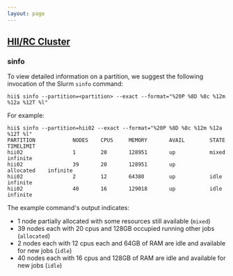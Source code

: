 ```yaml
---
layout: page
---
```


## [HII/RC Cluster](/pages/hii-rc/sinfo.md)

### sinfo



To view detailed information on a partition, we suggest the following invocation of the Slurm `sinfo` command:

```
hii$ sinfo --partition=<partition> --exact --format="%20P %8D %8c %12m %12a %12T %l"
```

For example:

```
hii$ sinfo --partition=hii02 --exact --format="%20P %8D %8c %12m %12a %12T %l"
PARTITION            NODES    CPUS     MEMORY       AVAIL        STATE        TIMELIMIT
hii02                1        20       128951       up           mixed        infinite
hii02                39       20       128951       up           allocated    infinite
hii02                2        12       64380        up           idle         infinite
hii02                40       16       129018       up           idle         infinite
```

The example command's output indicates:

- 1 node partially allocated with some resources still available (`mixed`)
- 39 nodes each with 20 cpus and 128GB occupied running other jobs (`allocated`)
- 2 nodes each with 12 cpus each and 64GB of RAM are idle and available for new jobs (`idle`)
- 40 nodes each with 16 cpus and 128GB of RAM are idle and available for new jobs (`idle`)


